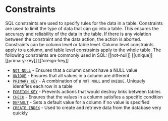 # Constraints

SQL constraints are used to specify rules for the data in a table.
Constraints are used to limit the type of data that can go into a table. This ensures the accuracy and reliability of the data in the table. If there is any violation between the constraint and the data action, the action is aborted.
Constraints can be column level or table level. Column level constraints apply to a column, and table level constraints apply to the whole table.
The following constraints are commonly used in SQL:
[[not-null]]
[[unique]]
[[primary-key]]
[[foreign-key]]
  
- [`NOT NULL`](https://www.w3schools.com/sql/sql_notnull.asp) - Ensures that a column cannot have a NULL value
- [`UNIQUE`](https://www.w3schools.com/sql/sql_unique.asp) - Ensures that all values in a column are different
- [`PRIMARY KEY`](https://www.w3schools.com/sql/sql_primarykey.asp) - A combination of a `NOT NULL` and `UNIQUE`. Uniquely identifies each row in a table
- [`FOREIGN KEY`](https://www.w3schools.com/sql/sql_foreignkey.asp) - Prevents actions that would destroy links between tables
- [`CHECK`](https://www.w3schools.com/sql/sql_check.asp) - Ensures that the values in a column satisfies a specific condition
- [`DEFAULT`](https://www.w3schools.com/sql/sql_default.asp) - Sets a default value for a column if no value is specified
- [`CREATE INDEX`](https://www.w3schools.com/sql/sql_create_index.asp) - Used to create and retrieve data from the database very quickly
